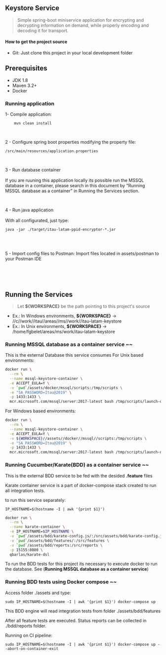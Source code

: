 ## Keystore Service

> Simple spring-boot miniservice application for encrypting and decrypting information on demand, while properly encoding and decoding it for transport.

#### How to get the project source
- Git:
Just clone this project in your local development folder

## Prerequisites
- JDK 1.8
- Maven 3.2+
- Docker


### Running application

1- Compile application:

```
	mvn clean install
```

<br/>

2 - Configure spring boot properties modifying the property file:

```
/src/main/resources/application.properties
```

<br/>

3 -  Run database container
<br/><br/>
If you are ruuning this application locally its possible run the MSSQL database in a container, please search in this document by "Running MSSQL database as a container" in Running the Services section.

<br/>

4 - Run java application   
<br/>
With all configurated, just type:

```
java -jar ./target/itau-latam-ppid-encryptor-*.jar
```

<br/>
<br/>

5 - Import config files to Postman:
Import files located in assets/postman to your Postman IDE

<br/>
<br/>
<br/>



## Running the Services
> Let **${WORKSPACE}** be the path pointing to this project's source
  - Ex.: In Windows environments, **${WORKSPACE}** -> //c//work//itau//areas//ms//work//itau-latam-keystore
  - Ex.: In Unix environments, **${WORKSPACE}** -> /home/fgbelet/areas/ms/work/itau-latam-keystore



### Running MSSQL database as a container service ~~
This is the external Database this service consumes 
For Unix based environments:

```bash
docker run \
  --rm \
  --name mssql-keystore-container \
  -e ACCEPT_EULA=Y \
  -v `pwd`/assets/docker/mssql/scripts:/tmp/scripts \
  -e "SA_PASSWORD=Itau@2019" \
  -p 1433:1433 \
  mcr.microsoft.com/mssql/server:2017-latest bash /tmp/scripts/launch-db.sh
```

For Windows based environments:

```bash
docker run \
  --rm \
  --name mssql-keystore-container \
  -e ACCEPT_EULA=Y \
  -v ${WORKSPACE}//assets//docker//mssql//scripts:/tmp/scripts \
  -e "SA_PASSWORD=Itau@2019" \
  -p 1433:1433 \
  mcr.microsoft.com/mssql/server:2017-latest bash /tmp/scripts/launch-db.sh
```



### Running Cucumber/Karate(BDD) as a container service ~~

This is the external BDD service to be fed  with the desided **.feature** files

Karate container service is a part of docker-compose stack created to run all integration tests.

to run this service separately:


```
IP_HOSTNAME=$(hostname -I | awk '{print $1}')
```

```bash
docker run \
  --rm \
  --name karate-container \
  -e IP_HOSTNAME=$IP_HOSTNAME \
  -v `pwd`/assets/bdd/karate-config.js/:/src/assets/bdd/karate-config.js \
  -v `pwd`/assets/bdd/features/:/src/features \
  -v `pwd`/assets/bdd/reports:/src/reports \
  -p 15155:8080 \
  qbarlas/karate-dsl
```

To run the BDD tests for this project its necessary to execute docker to run the database. See (<b>Running MSSQL database as a container service</b>)



### Running BDD tests using Docker compose ~~

Access folder ./assets and type:

```
sudo IP_HOSTNAME=$(hostname -I | awk '{print $1}') docker-compose up
```

This BDD engine will read integration tests from folder ./assets/bdd/features

After all feature tests are executed. Status reports can be collected in ./bdd/reports folder.


Running on CI pipeline:

```
sudo IP_HOSTNAME=$(hostname -I | awk '{print $1}') docker-compose up --abort-on-container-exit
```

